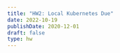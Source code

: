 ```yaml
---
title: "HW2: Local Kubernetes Due"
date: 2022-10-19
publishDate: 2020-12-01
draft: false
type: hw
---
```

